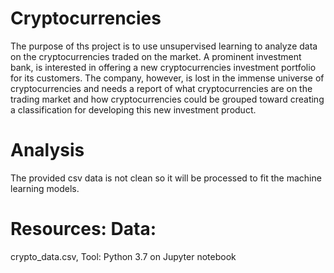 # Cryptocurrencies
The purpose of ths project is to use unsupervised learning to analyze data on the cryptocurrencies traded on the market. A prominent investment bank, is interested in offering a new cryptocurrencies investment portfolio for its customers. The company, however, is lost in the immense universe of cryptocurrencies and  needs a report of what cryptocurrencies are on the trading market and how cryptocurrencies could be grouped toward creating a classification for developing this new investment product.
# Analysis
The provided csv data is not clean so it will be processed to fit the machine learning models. 

# Resources: Data:
crypto_data.csv, Tool: Python 3.7 on Jupyter notebook
